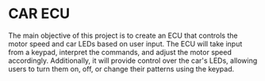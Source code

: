 # CAR ECU
 The main objective of this project is to create an ECU that controls the motor speed and car LEDs based on user input. The ECU will take input from a keypad, interpret the commands, and adjust the motor speed accordingly. Additionally, it will provide control over the car's LEDs, allowing users to turn them on, off, or change their patterns using the keypad.
